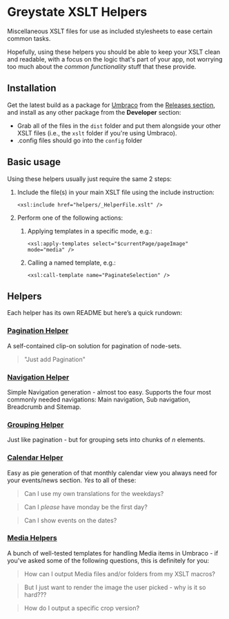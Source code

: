 # Greystate XSLT Helpers

Miscellaneous XSLT files for use as included stylesheets to ease certain common tasks.

Hopefully, using these helpers you should be able to keep your XSLT clean and
readable, with a focus on the logic that's part of your app, not worrying too much about
the *common functionality* stuff that these provide.

## Installation

Get the latest build as a package for [Umbraco](http://umbraco.com/) from the [Releases section][RELEASES], and install as any other package from the **Developer** section:

* Grab all of the files in the `dist` folder and put them alongside your other XSLT files (i.e., the `xslt` folder if you're using Umbraco).
* .config files should go into the `config` folder

## Basic usage

Using these helpers usually just require the same 2 steps:

1.	Include the file(s) in your main XSLT file using the include instruction:

		<xsl:include href="helpers/_HelperFile.xslt" />

2.	Perform one of the following actions:
	
	1. Applying templates in a specific mode, e.g.:

		`<xsl:apply-templates select="$currentPage/pageImage" mode="media" />`

	2. Calling a named template, e.g.:

		`<xsl:call-template name="PaginateSelection" />`


## Helpers

Each helper has its own README but here&#8217;s a quick rundown: 

### [Pagination Helper][PAGINATION]

A self-contained clip-on solution for pagination of node-sets.

> "Just add Pagination"

### [Navigation Helper][NAVIGATION]

Simple Navigation generation - almost too easy. Supports the four most commonly needed navigations: Main navigation, Sub navigation, Breadcrumb and Sitemap.

### [Grouping Helper][GROUPING]

Just like pagination - but for grouping sets into chunks of *n* elements.

### [Calendar Helper][CALENDAR]

Easy as pie generation of that monthly calendar view you always need for your events/news section.
*Yes* to all of these:

> Can I use my own translations for the weekdays?

> Can I *please* have monday be the first day?

> Can I show events on the dates?


### [Media Helpers][MEDIA]

A bunch of well-tested templates for handling Media items in Umbraco - if you've asked some of the following questions, this is definitely for you:

> How can I output Media files and/or folders from my XSLT macros?

> But I just want to render the image the user picked - why is it so hard???

> How do I output a specific crop version?


[PAGINATION]: https://github.com/greystate/Greystate-XSLT-Helpers/tree/master/paginationhelper
[NAVIGATION]: https://github.com/greystate/Greystate-XSLT-Helpers/tree/master/navigationhelper
[GROUPING]: https://github.com/greystate/Greystate-XSLT-Helpers/tree/master/groupinghelper
[CALENDAR]: https://github.com/greystate/Greystate-XSLT-Helpers/tree/master/calendarhelper
[MEDIA]: https://github.com/greystate/Greystate-XSLT-Helpers/tree/master/mediahelpers
[RELEASES]: https://github.com/greystate/Greystate-XSLT-Helpers/releases